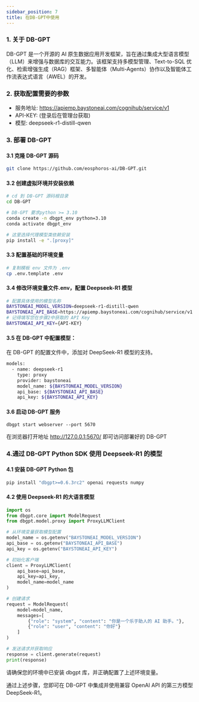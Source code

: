 ```yaml
---
sidebar_position: 7
title: 在DB-GPT中使用 
---
```


### 1. 关于 DB-GPT

DB-GPT 是一个开源的 AI 原生数据应用开发框架，旨在通过集成大型语言模型（LLM）来增强与数据库的交互能力。该框架支持多模型管理、Text-to-SQL 优化、检索增强生成（RAG）框架、多智能体（Multi-Agents）协作以及智能体工作流表达式语言（AWEL）的开发。

### 2. 获取配置需要的参数

- 服务地址: https://apiemp.baystoneai.com/cognihub/service/v1
- API-KEY: (登录后在管理台获取)  
- 模型: deepseek-r1-distill-qwen

### 3. 部署 DB-GPT


#### 3.1 克隆 DB-GPT 源码

```bash
git clone https://github.com/eosphoros-ai/DB-GPT.git
```

#### 3.2 创建虚拟环境并安装依赖

```bash
# cd 到 DB-GPT 源码根目录
cd DB-GPT

# DB-GPT 要求python >= 3.10
conda create -n dbgpt_env python=3.10
conda activate dbgpt_env

# 这里选择代理模型类依赖安装
pip install -e ".[proxy]"

```

#### 3.3 配置基础的环境变量

```bash
# 复制模板 env 文件为 .env
cp .env.template .env
```


#### 3.4 修改环境变量文件.env，配置 Deepseek-R1 模型

```bash
# 配置具体使用的模型名称
BAYSTONEAI_MODEL_VERSION=deepseek-r1-distill-qwen
BAYSTONEAI_API_BASE=https://apiemp.baystoneai.com/cognihub/service/v1
# 记得填写您在步骤2中获取的 API Key
BAYSTONEAI_API_KEY={API-KEY}
```

#### 3.5 在 DB-GPT 中配置模型：
在 DB-GPT 的配置文件中，添加对 DeepSeek-R1 模型的支持。

```bash
models:
  - name: deepseek-r1
    type: proxy
    provider: baystoneai
    model_name: ${BAYSTONEAI_MODEL_VERSION}
    api_base: ${BAYSTONEAI_API_BASE}
    api_key: ${BAYSTONEAI_API_KEY}
```

#### 3.6 启动 DB-GPT 服务

```
dbgpt start webserver --port 5670
```

在浏览器打开地址 http://127.0.0.1:5670/ 即可访问部署好的 DB-GPT


### 4.通过 DB-GPT Python SDK 使用 Deepseek-R1 的模型

#### 4.1 安装 DB-GPT Python 包

```bash
pip install "dbgpt>=0.6.3rc2" openai requests numpy
```
#### 4.2 使用 Deepseek-R1 的大语言模型

```python
import os
from dbgpt.core import ModelRequest
from dbgpt.model.proxy import ProxyLLMClient

# 从环境变量获取模型配置
model_name = os.getenv("BAYSTONEAI_MODEL_VERSION")
api_base = os.getenv("BAYSTONEAI_API_BASE")
api_key = os.getenv("BAYSTONEAI_API_KEY")

# 初始化客户端
client = ProxyLLMClient(
    api_base=api_base,
    api_key=api_key,
    model_name=model_name
)

# 创建请求
request = ModelRequest(
    model=model_name,
    messages=[
        {"role": "system", "content": "你是一个乐于助人的 AI 助手。"},
        {"role": "user", "content": "你好"}
    ]
)

# 发送请求并获取响应
response = client.generate(request)
print(response)

```

请确保您的环境中已安装 dbgpt 库，并正确配置了上述环境变量。

通过上述步骤，您即可在 DB-GPT 中集成并使用兼容 OpenAI API 的第三方模型 DeepSeek-R1。
